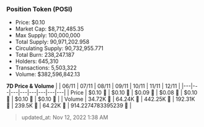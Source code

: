 
  ### Position Token (POSI)
  - Price: $0.10
  - Market Cap: $8,712,485.35
  - Max Supply: 100,000,000
  - Total Supply: 90,971,202.958
  - Circulating Supply: 90,732,955.771
  - Total Burn: 238,247.187
  - Holders: 645,310
  - Transactions: 5,503,322
  - Volume: $382,596,842.13

  **7D Price & Volume**
  | | 06&#x2F;11 | 07&#x2F;11 | 08&#x2F;11 | 09&#x2F;11 | 10&#x2F;11 | 11&#x2F;11 | 12&#x2F;11 |
  |---|---|---|---|---|---|---|---|
  | Price | $0.10 🚀 | $0.10 🔻 | $0.09 🔻 | $0.08 🔻 | $0.10 🚀 | $0.10 🔻 | $0.10 🚀 |
  | Volume | 34.72K 🚀 | 64.24K 🚀 | 442.25K 🚀 | 192.31K 🔻 | 239.5K 🚀 | 64.22K 🔻 | 914.2274783395239 🔻 |

  > updated_at: Nov 12, 2022 1:38 AM
